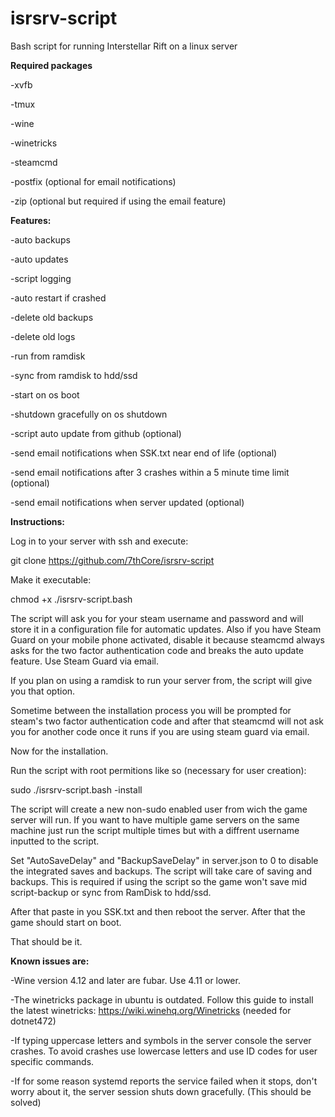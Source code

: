 # isrsrv-script
Bash script for running Interstellar Rift on a linux server

**Required packages**

-xvfb

-tmux

-wine

-winetricks

-steamcmd

-postfix (optional for email notifications)

-zip (optional but required if using the email feature)

**Features:**

-auto backups

-auto updates

-script logging

-auto restart if crashed

-delete old backups

-delete old logs

-run from ramdisk

-sync from ramdisk to hdd/ssd

-start on os boot

-shutdown gracefully on os shutdown

-script auto update from github (optional)

-send email notifications when SSK.txt near end of life (optional)

-send email notifications after 3 crashes within a 5 minute time limit (optional)

-send email notifications when server updated (optional)

**Instructions:**

Log in to your server with ssh and execute:

git clone https://github.com/7thCore/isrsrv-script

Make it executable:

chmod +x ./isrsrv-script.bash

The script will ask you for your steam username and password and will store it in a configuration file for automatic updates. Also if you have Steam Guard on your mobile phone activated, disable it because steamcmd always asks for the two factor authentication code and breaks the auto update feature. Use Steam Guard via email.

If you plan on using a ramdisk to run your server from, the script will give you that option.

Sometime between the installation process you will be prompted for steam's two factor authentication code and after that steamcmd will not ask you for another code once it runs if you are using steam guard via email.

Now for the installation.

Run the script with root permitions like so (necessary for user creation):

sudo ./isrsrv-script.bash -install

The script will create a new non-sudo enabled user from wich the game server will run. If you want to have multiple game servers on the same machine just run the script multiple times but with a diffrent username inputted to the script.


Set "AutoSaveDelay" and "BackupSaveDelay" in server.json to 0 to disable the integrated saves and backups. The script will take care of saving and backups. This is required if using the script so the game won't save mid script-backup or sync from RamDisk to hdd/ssd.

After that paste in you SSK.txt and then reboot the server. After that the game should start on boot.

That should be it.

**Known issues are:**

-Wine version 4.12 and later are fubar. Use 4.11 or lower.

-The winetricks package in ubuntu is outdated. Follow this guide to install the latest winetricks: https://wiki.winehq.org/Winetricks (needed for dotnet472)

-If typing uppercase letters and symbols in the server console the server crashes. To avoid crashes use lowercase letters and use ID codes for user specific commands.

-If for some reason systemd reports the service failed when it stops, don't worry about it, the server session shuts down gracefully. (This should be solved)
